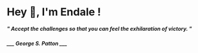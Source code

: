 <h1 title="head"> Hey 👋, I'm Endale !</h1>

**<h5><i>" Accept the challenges so that you can feel the exhilaration of victory. "</i></h5>**

*<b>___ George S. Patton ___</b>*
